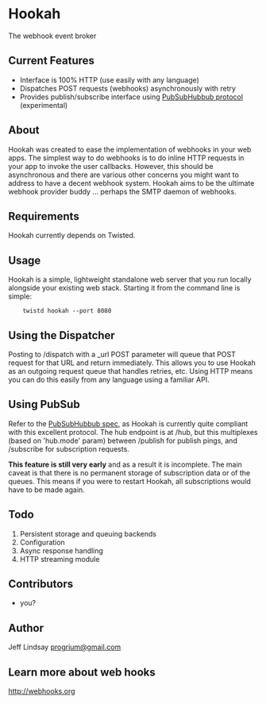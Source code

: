 Hookah
======
The webhook event broker

Current Features
----------------
* Interface is 100% HTTP (use easily with any language)
* Dispatches POST requests (webhooks) asynchronously with retry
* Provides publish/subscribe interface using [PubSubHubbub protocol](http://code.google.com/p/pubsubhubbub/) (experimental)


About
-----
Hookah was created to ease the implementation of webhooks in your web apps. The simplest way to do webhooks is to do inline HTTP requests in your app to invoke the user callbacks. However, this should be asynchronous and there are various other concerns you might want to address to have a decent webhook system. Hookah aims to be the ultimate webhook provider buddy ... perhaps the SMTP daemon of webhooks.

Requirements
------------
Hookah currently depends on Twisted.

Usage
-----
Hookah is a simple, lightweight standalone web server that you run locally alongside your existing web stack. Starting it from the command line is simple:

        twistd hookah --port 8080
        
Using the Dispatcher
--------------------
Posting to /dispatch with a _url POST parameter will queue that POST request for that URL and return immediately. This allows you to use Hookah as an outgoing request queue that handles retries, etc. Using HTTP means you can do this easily from any language using a familiar API.

Using PubSub
------------
Refer to the [PubSubHubbub spec](http://pubsubhubbub.googlecode.com/svn/trunk/pubsubhubbub-core-0.1.html), as Hookah is currently quite compliant with this excellent protocol. The hub endpoint is at /hub, but this multiplexes (based on 'hub.mode' param) between /publish for publish pings, and /subscribe for subscription requests. 

**This feature is still very early** and as a result it is incomplete. The main caveat is that there is no permanent storage of subscription data or of the queues. This means if you were to restart Hookah, all subscriptions would have to be made again. 

Todo
----

1. Persistent storage and queuing backends
1. Configuration
1. Async response handling
1. HTTP streaming module

Contributors
------------
* you?

Author
------
Jeff Lindsay <progrium@gmail.com>

Learn more about web hooks
--------------------------
http://webhooks.org